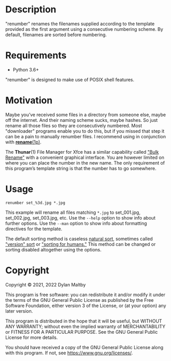 # Description

"renumber" renames the filenames supplied according to the template
provided as the first argument using a consecutive numbering scheme.
By default, filenames are sorted before numbering.

# Requirements

  - Python 3.6+

"renumber" is designed to make use of POSIX shell features.

# Motivation

Maybe you’ve received some files in a directory from someone else,
maybe off the internet.
And their naming scheme sucks, maybe hashes.
So just rename all those files so they are consecutively numbered.
Most "downloader" programs enable you to do this,
but if you missed that step it can be a pain to manually renumber files.
I recommend using in conjunction with [**rename**(1p)][1].

The **Thunar**(1) File Manager for Xfce has a similar capability called
["Bulk Rename"][2] with a convenient graphical interface.
You are however limited on where you can place the number in the new name.
The only requirement of this program’s template string is that
the number has to go somewhere.

[1]: https://metacpan.org/release/File-Rename
[2]: https://docs.xfce.org/xfce/thunar/bulk-renamer/start

# Usage

    renumber set_%3d.jpg *.jpg

This example will rename all files matching `*.jpg` to
set_001.jpg, set_002.jpg, set_003.jpg, etc.
Use the `--help` option to show info about further options.
Use the `--man` option to show info about formatting directives
for the template.

The default sorting method is caseless [natural sort][3],
sometimes called ["version" sort][4] or ["sorting for humans."][5]
This method can be changed or sorting disabled altogether using the options.

[3]: https://en.wikipedia.org/wiki/Natural_sort_order
[4]: https://www.gnu.org/software/coreutils/manual/html_node/Version-sort-overview.html
[5]: https://blog.codinghorror.com/sorting-for-humans-natural-sort-order/

# Copyright

Copyright © 2021, 2022 Dylan Maltby

This program is free software: you can redistribute it and/or modify it under the terms of the GNU General Public License as published by the Free Software Foundation, either version 3 of the License, or (at your option) any later version.

This program is distributed in the hope that it will be useful, but WITHOUT ANY WARRANTY; without even the implied warranty of MERCHANTABILITY or FITNESS FOR A PARTICULAR PURPOSE. See the GNU General Public License for more details.

You should have received a copy of the GNU General Public License along with this program. If not, see <https://www.gnu.org/licenses/>.
